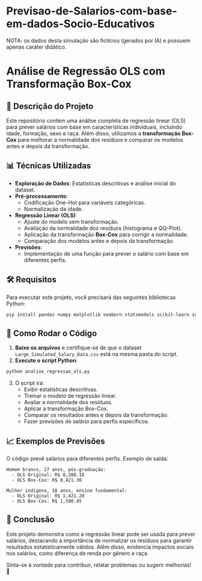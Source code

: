 # Previsao-de-Salarios-com-base-em-dados-Socio-Educativos
NOTA: os dados desta simulação são fictícios (gerados por IA) e possuem apenas caráter didático.

# Análise de Regressão OLS com Transformação Box-Cox

## 📌 Descrição do Projeto
Este repositório contém uma análise completa de regressão linear (OLS) para prever salários com base em características individuais, incluindo idade, formação, sexo e raça. Além disso, utilizamos a **transformação Box-Cox** para melhorar a normalidade dos resíduos e comparar os modelos antes e depois da transformação.

## 📊 Técnicas Utilizadas
- **Exploração de Dados**: Estatísticas descritivas e análise inicial do dataset.
- **Pré-processamento**:
  - Codificação One-Hot para variáveis categóricas.
  - Normalização da idade.
- **Regressão Linear (OLS)**:
  - Ajuste do modelo sem transformação.
  - Avaliação da normalidade dos resíduos (histograma e QQ-Plot).
  - Aplicação da transformação **Box-Cox** para corrigir a normalidade.
  - Comparação dos modelos antes e depois da transformação.
- **Previsões**:
  - Implementação de uma função para prever o salário com base em diferentes perfis.

## 🛠️ Requisitos
Para executar este projeto, você precisará das seguintes bibliotecas Python:

```bash
pip install pandas numpy matplotlib seaborn statsmodels scikit-learn scipy
```

## 🚀 Como Rodar o Código
1. **Baixe os arquivos** e certifique-se de que o dataset `Large_Simulated_Salary_Data.csv` está na mesma pasta do script.
2. **Execute o script Python**:

```bash
python analise_regressao_ols.py
```

3. O script irá:
   - Exibir estatísticas descritivas.
   - Treinar o modelo de regressão linear.
   - Avaliar a normalidade dos resíduos.
   - Aplicar a transformação Box-Cox.
   - Comparar os resultados antes e depois da transformação.
   - Fazer previsões de salário para perfis específicos.

## 📈 Exemplos de Previsões
O código prevê salários para diferentes perfis. Exemplo de saída:

```
Homem branco, 27 anos, pós-graduação:
  - OLS Original: R$ 8,288.18
  - OLS Box-Cox: R$ 8,421.30

Mulher indígena, 18 anos, ensino fundamental:
  - OLS Original: R$ 1,421.20
  - OLS Box-Cox: R$ 1,500.45
```

## 📌 Conclusão
Este projeto demonstra como a regressão linear pode ser usada para prever salários, destacando a importância de normalizar os resíduos para garantir resultados estatisticamente válidos. Além disso, evidencia impactos sociais nos salários, como diferença de renda por gênero e raça.

Sinta-se à vontade para contribuir, relatar problemas ou sugerir melhorias! 🚀

